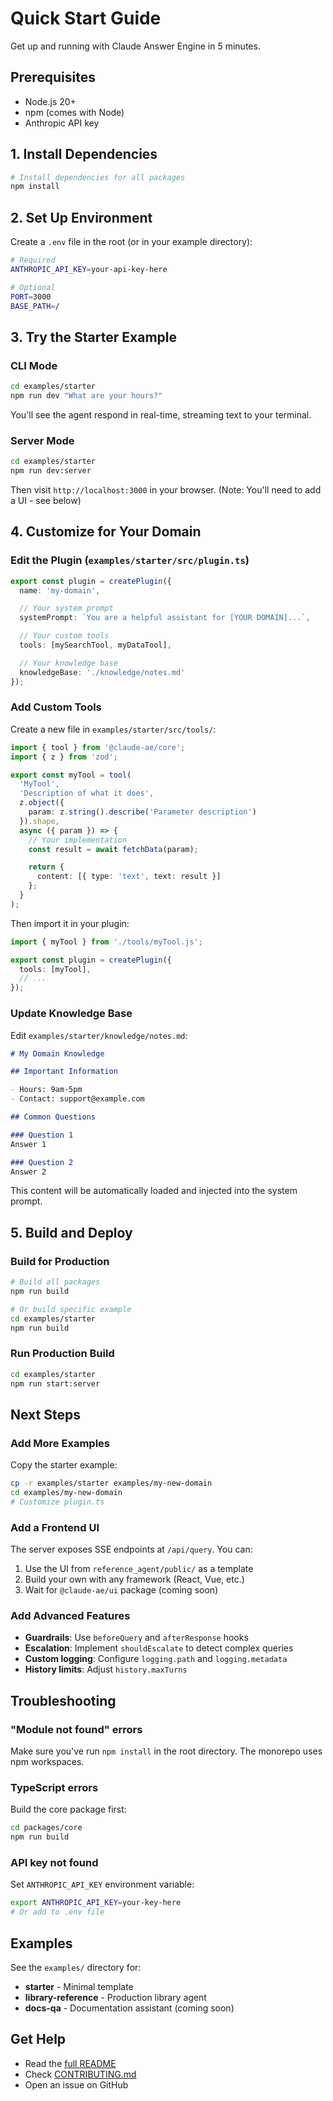 # Quick Start Guide

Get up and running with Claude Answer Engine in 5 minutes.

## Prerequisites

- Node.js 20+
- npm (comes with Node)
- Anthropic API key

## 1. Install Dependencies

```bash
# Install dependencies for all packages
npm install
```

## 2. Set Up Environment

Create a `.env` file in the root (or in your example directory):

```bash
# Required
ANTHROPIC_API_KEY=your-api-key-here

# Optional
PORT=3000
BASE_PATH=/
```

## 3. Try the Starter Example

### CLI Mode

```bash
cd examples/starter
npm run dev "What are your hours?"
```

You'll see the agent respond in real-time, streaming text to your terminal.

### Server Mode

```bash
cd examples/starter
npm run dev:server
```

Then visit `http://localhost:3000` in your browser. (Note: You'll need to add a UI - see below)

## 4. Customize for Your Domain

### Edit the Plugin (`examples/starter/src/plugin.ts`)

```typescript
export const plugin = createPlugin({
  name: 'my-domain',

  // Your system prompt
  systemPrompt: `You are a helpful assistant for [YOUR DOMAIN]...`,

  // Your custom tools
  tools: [mySearchTool, myDataTool],

  // Your knowledge base
  knowledgeBase: './knowledge/notes.md'
});
```

### Add Custom Tools

Create a new file in `examples/starter/src/tools/`:

```typescript
import { tool } from '@claude-ae/core';
import { z } from 'zod';

export const myTool = tool(
  'MyTool',
  'Description of what it does',
  z.object({
    param: z.string().describe('Parameter description')
  }).shape,
  async ({ param }) => {
    // Your implementation
    const result = await fetchData(param);

    return {
      content: [{ type: 'text', text: result }]
    };
  }
);
```

Then import it in your plugin:

```typescript
import { myTool } from './tools/myTool.js';

export const plugin = createPlugin({
  tools: [myTool],
  // ...
});
```

### Update Knowledge Base

Edit `examples/starter/knowledge/notes.md`:

```markdown
# My Domain Knowledge

## Important Information

- Hours: 9am-5pm
- Contact: support@example.com

## Common Questions

### Question 1
Answer 1

### Question 2
Answer 2
```

This content will be automatically loaded and injected into the system prompt.

## 5. Build and Deploy

### Build for Production

```bash
# Build all packages
npm run build

# Or build specific example
cd examples/starter
npm run build
```

### Run Production Build

```bash
cd examples/starter
npm run start:server
```

## Next Steps

### Add More Examples

Copy the starter example:

```bash
cp -r examples/starter examples/my-new-domain
cd examples/my-new-domain
# Customize plugin.ts
```

### Add a Frontend UI

The server exposes SSE endpoints at `/api/query`. You can:

1. Use the UI from `reference_agent/public/` as a template
2. Build your own with any framework (React, Vue, etc.)
3. Wait for `@claude-ae/ui` package (coming soon)

### Add Advanced Features

- **Guardrails**: Use `beforeQuery` and `afterResponse` hooks
- **Escalation**: Implement `shouldEscalate` to detect complex queries
- **Custom logging**: Configure `logging.path` and `logging.metadata`
- **History limits**: Adjust `history.maxTurns`

## Troubleshooting

### "Module not found" errors

Make sure you've run `npm install` in the root directory. The monorepo uses npm workspaces.

### TypeScript errors

Build the core package first:

```bash
cd packages/core
npm run build
```

### API key not found

Set `ANTHROPIC_API_KEY` environment variable:

```bash
export ANTHROPIC_API_KEY=your-key-here
# Or add to .env file
```

## Examples

See the `examples/` directory for:

- **starter** - Minimal template
- **library-reference** - Production library agent
- **docs-qa** - Documentation assistant (coming soon)

## Get Help

- Read the [full README](./README.md)
- Check [CONTRIBUTING.md](./CONTRIBUTING.md)
- Open an issue on GitHub
